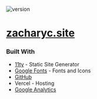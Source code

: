 ![version](https://img.shields.io/github/package-json/v/ZacharyCrespin/zacharyc.site "version")
# [zacharyc.site](https://zacharyc.site)

### Built With
- <a href="https://www.11ty.dev">11ty</a> - Static Site Generator
- <a href="https://fonts.google.com">Google Fonts</a> - Fonts and Icons
- <a href="https://github.com">GitHub</a>
- <a herf="https://vercel.com">Vercel</a> - Hosting
- <a href="https://analytics.google.com/">Google Analytics</a>
